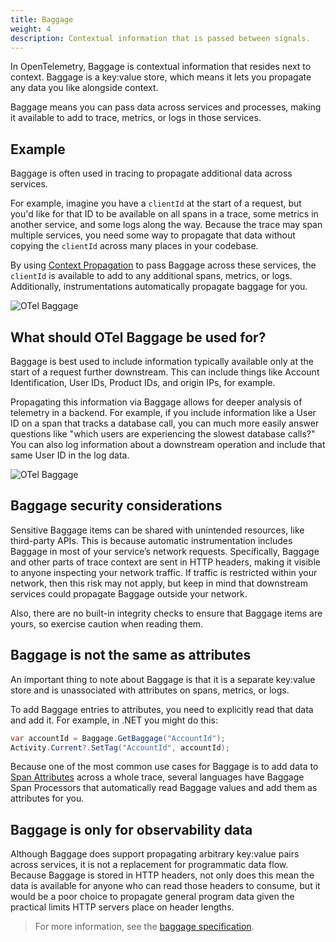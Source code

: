 ```yaml
---
title: Baggage
weight: 4
description: Contextual information that is passed between signals.
---
```


In OpenTelemetry, Baggage is contextual information that resides next to
context. Baggage is a key:value store, which means it lets you propagate any
data you like alongside context.

Baggage means you can pass data across services and processes, making it
available to add to trace, metrics, or logs in those services.

## Example

Baggage is often used in tracing to propagate additional data across services.

For example, imagine you have a `clientId` at the start of a request, but you'd
like for that ID to be available on all spans in a trace, some metrics in
another service, and some logs along the way. Because the trace may span
multiple services, you need some way to propagate that data without copying the
`clientId` across many places in your codebase.

By using
[Context Propagation](/docs/concepts/signals/traces/#context-propagation) to
pass Baggage across these services, the `clientId` is available to add to any
additional spans, metrics, or logs. Additionally, instrumentations automatically
propagate baggage for you.

![OTel Baggage](/img/otel-baggage.svg)

## What should OTel Baggage be used for?

Baggage is best used to include information typically available only at the
start of a request further downstream. This can include things like Account
Identification, User IDs, Product IDs, and origin IPs, for example.

Propagating this information via Baggage allows for deeper analysis of telemetry
in a backend. For example, if you include information like a User ID on a span
that tracks a database call, you can much more easily answer questions like
"which users are experiencing the slowest database calls?" You can also log
information about a downstream operation and include that same User ID in the
log data.

![OTel Baggage](/img/otel-baggage-2.svg)

## Baggage security considerations

Sensitive Baggage items can be shared with unintended resources, like
third-party APIs. This is because automatic instrumentation includes Baggage in
most of your service’s network requests. Specifically, Baggage and other parts
of trace context are sent in HTTP headers, making it visible to anyone
inspecting your network traffic. If traffic is restricted within your network,
then this risk may not apply, but keep in mind that downstream services could
propagate Baggage outside your network.

Also, there are no built-in integrity checks to ensure that Baggage items are
yours, so exercise caution when reading them.

## Baggage is not the same as attributes

An important thing to note about Baggage is that it is a separate key:value
store and is unassociated with attributes on spans, metrics, or logs.

To add Baggage entries to attributes, you need to explicitly read that data and
add it. For example, in .NET you might do this:

```csharp
var accountId = Baggage.GetBaggage("AccountId");
Activity.Current?.SetTag("AccountId", accountId);
```

Because one of the most common use cases for Baggage is to add data to
[Span Attributes](/docs/concepts/signals/traces/#attributes) across a whole
trace, several languages have Baggage Span Processors that automatically read
Baggage values and add them as attributes for you.

## Baggage is only for observability data

Although Baggage does support propagating arbitrary key:value pairs across
services, it is not a replacement for programmatic data flow. Because Baggage is
stored in HTTP headers, not only does this mean the data is available for anyone
who can read those headers to consume, but it would be a poor choice to
propagate general program data given the practical limits HTTP servers place on
header lengths.

> For more information, see the [baggage specification][].

[baggage specification]: /docs/specs/otel/overview/#baggage-signal
